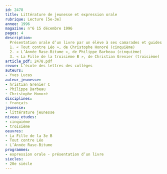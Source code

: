```yaml
---
id: 2478
title: Littérature de jeunesse et expression orale
rubrique: Lecture [5e-3e]
annee: 1996
magazine: n°6 15 décembre 1996
pages: 4
description: 
  Présentation orale d’un livre par un élève à ses camarades et guides de préparation sur les titres suivants – 
  1. « Tout contre Léo », de Christophe Honoré (cinquième)
  2. « L’Année Rase-Bitume », de Philippe Barbeau (cinquième)
  3. « La Fille de la troisième B », de Christian Grenier (troisième)
article_pdf: 2478.pdf
revue: L’école des lettres des collèges
auteurs:
- Yves Lucas
auteur_jeunesse:
- hristian Grenier C
- Philippe Barbeau
- Christophe Honoré
disciplines:
- français
jeunesse:
- littérature jeunesse
niveau_etudes:
- cinquième
- troisième
oeuvres:
- La Fille de la 3e B
- Tout contre Léo
- L’Année Rase-Bitume
programmes:
- expression orale - présentation d’un livre
siecles:
- 20e siècle
---
```

